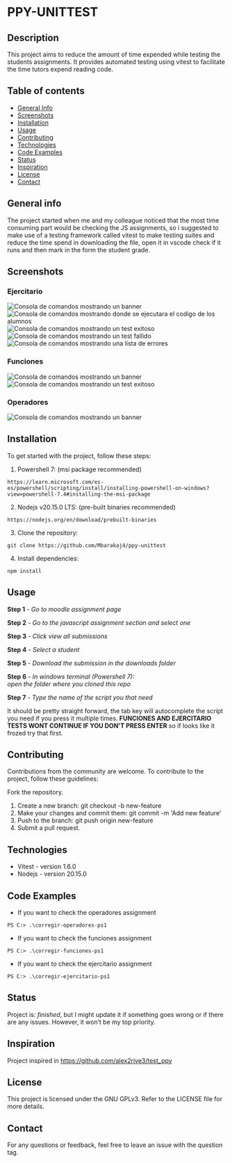 # PPY-UNITTEST

## Description
This project aims to reduce the amount of time expended while testing the
students assignments.
It provides automated testing using vitest to facilitate the time tutors
expend reading code.

## Table of contents
* [General Info](#general-info)
* [Screenshots](#screenshots)
* [Installation](#installation)
* [Usage](#usage)
* [Contributing](#contributing)
* [Technologies](#technologies)
* [Code Examples](#code-examples)
* [Status](#status)
* [Inspiration](#inspiration)
* [License](#license)
* [Contact](#contact)

## General info
The project started when me and my colleague noticed that the most time
consuming part would be checking the JS assignments, so i suggested to
make use of a testing framework called vitest to make testing suites and
reduce the time spend in downloading the file, open it in vscode check if
it runs and then mark in the form the student grade.

## Screenshots
### Ejercitario
![Consola de comandos mostrando un banner](./img/ejercitario/test-ejercitario.png)
![Consola de comandos mostrando donde se ejecutara el codigo de los alumnos](./img/ejercitario/test-ejercitario1.png)
![Consola de comandos mostrando un test exitoso](./img/ejercitario/test-ejercitario2.png)
![Consola de comandos mostrando un test fallido](./img/ejercitario/test-ejercitario3.png)
![Consola de comandos mostrando una lista de errores](./img/ejercitario/test-ejercitario4.png)
### Funciones
![Consola de comandos mostrando un banner](./img/funciones/funciones.png)
![Consola de comandos mostrando un test exitoso](./img/funciones/funciones1.png)
### Operadores
![Consola de comandos mostrando un banner](./img/operadores/operadores.png)

## Installation
To get started with the project, follow these steps:

1. Powershell 7: (msi package recommended)
```
https://learn.microsoft.com/es-es/powershell/scripting/install/installing-powershell-on-windows?view=powershell-7.4#installing-the-msi-package
```
2. Nodejs v20.15.0 LTS: (pre-built binaries recommended)
```
https://nodejs.org/en/download/prebuilt-binaries
```
3. Clone the repository: 
```
git clone https://github.com/Mbarakaj4/ppy-unittest
```
4. Install dependencies:
```
npm install
```

## Usage
**Step 1** - *Go to moodle assignment page*

**Step 2** - *Go to the javascript assignment section and select one*

**Step 3** - *Click view all submissions*

**Step 4** - *Select a student*

**Step 5** - *Download the submission in the downloads folder*

**Step 6** - *In windows terminal (Powershell 7): \
    open the folder where you cloned this repo*

**Step 7** - *Type the name of the script you that need*



It should be pretty straight forward, the tab key will autocomplete the script you need if you press it multiple times.
**FUNCIONES AND EJERCITARIO TESTS WONT CONTINUE IF YOU DON'T PRESS ENTER** so if looks like it frozed try that first.

## Contributing
Contributions from the community are welcome. To contribute to 
the project, follow these guidelines:

Fork the repository.
1. Create a new branch: git checkout -b new-feature
2. Make your changes and commit them: git commit -m 'Add 
new feature'
3. Push to the branch: git push origin new-feature
4. Submit a pull request.

## Technologies
* Vitest - version 1.6.0
* Nodejs - version 20.15.0

## Code Examples
- If you want to check the operadores assignment
```
PS C:> .\corregir-operadores-ps1
```
- If you want to check the funciones assignment
```
PS C:> .\corregir-funciones-ps1
```
- If you want to check the ejercitario assignment
```
PS C:> .\corregir-ejercitario-ps1
```

## Status
Project is:  _finished_, but I might update it if something goes wrong or if there are any issues. However, it won’t be my top priority.

## Inspiration
Project inspired in https://github.com/alex2rive3/test_ppy

## License
This project is licensed under the GNU GPLv3. Refer to the 
LICENSE file for more details.

## Contact
For any questions or feedback, feel free to leave an issue with the question tag.
